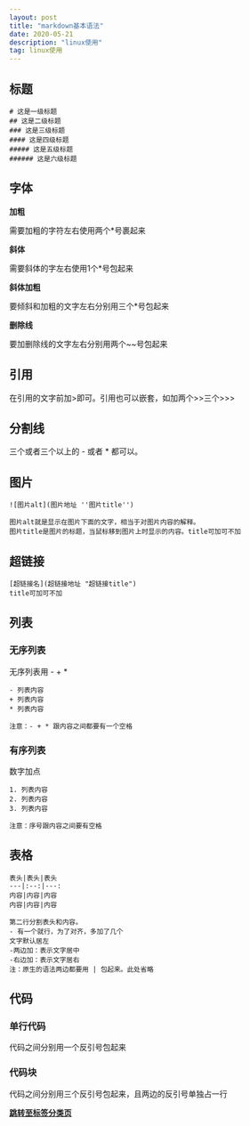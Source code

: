 ```yaml
---
layout: post
title: "markdown基本语法"
date: 2020-05-21
description: "linux使用"
tag: linux使用 
--- 
```

## 标题

```
# 这是一级标题
## 这是二级标题
### 这是三级标题
#### 这是四级标题
##### 这是五级标题
###### 这是六级标题
```

## 字体

**加粗**

需要加粗的字符左右使用两个*号裹起来

**斜体**

需要斜体的字左右使用1个*号包起来

**斜体加粗**

要倾斜和加粗的文字左右分别用三个*号包起来

**删除线**

要加删除线的文字左右分别用两个~~号包起来

## 引用

在引用的文字前加>即可。引用也可以嵌套，如加两个>>三个>>>

## 分割线

三个或者三个以上的 - 或者 * 都可以。

## 图片

```
![图片alt](图片地址 ''图片title'')

图片alt就是显示在图片下面的文字，相当于对图片内容的解释。
图片title是图片的标题，当鼠标移到图片上时显示的内容。title可加可不加
```

## 超链接

```
[超链接名](超链接地址 "超链接title")
title可加可不加
```

## 列表

### 无序列表

无序列表用 - + * 

```
- 列表内容
+ 列表内容
* 列表内容

注意：- + * 跟内容之间都要有一个空格
```
### 有序列表

数字加点
```
1. 列表内容
2. 列表内容
3. 列表内容

注意：序号跟内容之间要有空格
```
## 表格

```
表头|表头|表头
---|:--:|---:
内容|内容|内容
内容|内容|内容

第二行分割表头和内容。
- 有一个就行，为了对齐，多加了几个
文字默认居左
-两边加：表示文字居中
-右边加：表示文字居右
注：原生的语法两边都要用 | 包起来。此处省略
```

## 代码

### 单行代码

代码之间分别用一个反引号包起来

### 代码块

代码之间分别用三个反引号包起来，且两边的反引号单独占一行


**[跳转至标签分类页](https://lxztju.github.io/tags/)**
